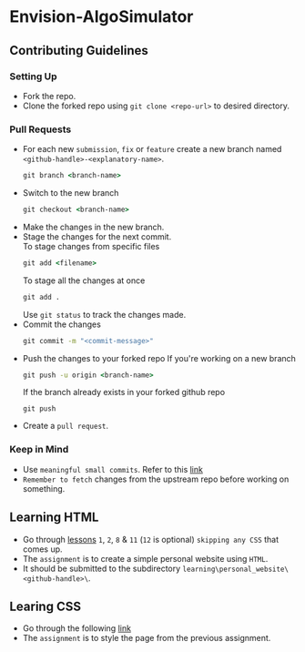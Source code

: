 # Envision-AlgoSimulator

## Contributing Guidelines
### Setting Up
- Fork the repo.
- Clone the forked repo using `git clone <repo-url>` to desired directory.
### Pull Requests
- For each new `submission`, `fix` or `feature` create a new branch named `<github-handle>-<explanatory-name>`.
    ```cmd
    git branch <branch-name>
    ```
- Switch to the new branch
    ```cmd
    git checkout <branch-name>
    ```
- Make the changes in the new branch.
- Stage the changes for the next commit.<br>
    To stage changes from specific files
    ```cmd
    git add <filename>
    ```
    To stage all the changes at once
    ```cmd
    git add .
    ```
    Use `git status` to track the changes made.
- Commit the changes
    ```cmd
    git commit -m "<commit-message>"
    ```
- Push the changes to your forked repo
    If you're working on a new branch
    ```cmd
    git push -u origin <branch-name>
    ```
    If the branch already exists in your forked github repo
    ```
    git push
    ```
- Create a `pull request`.
### Keep in Mind
- Use `meaningful small commits`. Refer to this [link](https://cbea.ms/git-commit/)
- `Remember to fetch` changes from the upstream repo before working on something.

## Learning HTML
- Go through [lessons](https://learn.shayhowe.com/html-css/) `1`, `2`, `8` & `11` (`12` is optional) `skipping any CSS` that comes up.
- The `assignment` is to create a simple personal website using `HTML`.
- It should be submitted to the subdirectory `learning\personal_website\<github-handle>\`.
## Learing CSS
- Go through the following [link](https://www.codecademy.com/learn/learn-css)
- The `assignment` is to style the page from the previous assignment.